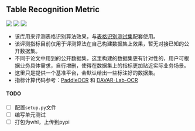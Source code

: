 ## Table Recognition Metric
<p align="left">
    <a href=""><img src="https://img.shields.io/badge/OS-Linux-pink.svg"></a>
    <a href=""><img src="https://img.shields.io/badge/python->=3.6,<3.12-aff.svg"></a>
  <a href="https://github.com/psf/black"><img src="https://img.shields.io/badge/code%20style-black-000000.svg"></a>
</p>

- 该库用来评测表格识别算法效果，与[表格识别测试集](https://www.modelscope.cn/datasets/liekkas/table_recognition/summary)配套使用。
- 该评测指标目前仅用于评测算法在自己构建数据集上效果，暂无对接已知的公开数据集。
- 不同于论文中用到的公开数据集，这里构建的数据集更有针对性的，用户可根据业务具体需求，自行增删，使得在数据集上的指标更加贴近实际业务场景。
- 这里只是提供一个基准平台，会默认给出一些标注好的数据集。
- 指标计算代码参考：[PaddleOCR](https://github.com/PaddlePaddle/PaddleOCR/blob/release/2.6/ppstructure/table/table_metric/table_metric.py) 和 [DAVAR-Lab-OCR](https://github.com/hikopensource/DAVAR-Lab-OCR/blob/main/davarocr/davar_table/utils/metric.py)

#### TODO
- [ ] 配置`setup.py`文件
- [ ] 编写单元测试
- [ ] 打包为whl，上传到pypi